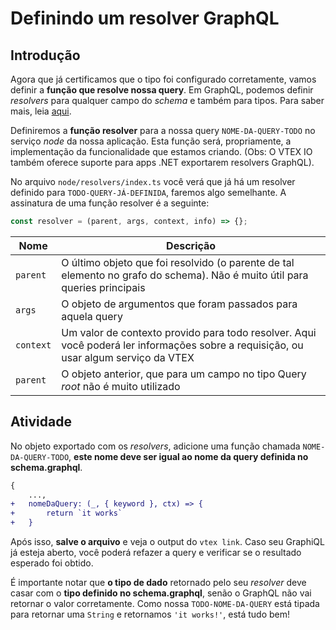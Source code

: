 # Definindo um resolver GraphQL

## Introdução
Agora que já certificamos que o tipo foi configurado corretamente, vamos definir a **função que resolve nossa query**. Em GraphQL, podemos definir _resolvers_ para qualquer campo do _schema_ e também para tipos. Para saber mais, leia [aqui](https://graphql.org/learn/execution/).

Definiremos a **função resolver** para a nossa query `NOME-DA-QUERY-TODO` no serviço _node_ da nossa aplicação. Esta função será, propriamente, a implementação da funcionalidade que estamos criando. (Obs: O VTEX IO também oferece suporte para apps .NET exportarem resolvers GraphQL).

No arquivo `node/resolvers/index.ts` você verá que já há um resolver definido para `TODO-QUERY-JÁ-DEFINIDA`, faremos algo semelhante. A assinatura de uma função resolver é a seguinte:

```javascript
const resolver = (parent, args, context, info) => {};
```

| Nome      | Descrição                                                                                                                           |
| --------- | ----------------------------------------------------------------------------------------------------------------------------------- |
| `parent`  | O último objeto que foi resolvido (o parente de tal elemento no grafo do schema). Não é muito útil para queries principais          |
| `args`    | O objeto de argumentos que foram passados para aquela query                                                                         |
| `context` | Um valor de contexto provido para todo resolver. Aqui você poderá ler informações sobre a requisição, ou usar algum serviço da VTEX |
| `parent`  | O objeto anterior, que para um campo no tipo Query *root* não é muito utilizado                                                    |

## Atividade

No objeto exportado com os *resolvers*, adicione uma função chamada `NOME-DA-QUERY-TODO`, **este nome deve ser igual ao nome da query definida no schema.graphql**.

```diff
{
	...,
+	nomeDaQuery: (_, { keyword }, ctx) => {
+	    return `it works`
+	}
```

Após isso, **salve o arquivo** e veja o output do `vtex link`. Caso seu GraphiQL já esteja aberto, você poderá refazer a query e verificar se o resultado esperado foi obtido.

É importante notar que **o tipo de dado** retornado pelo seu _resolver_ deve casar com o **tipo definido no schema.graphql**, senão o GraphQL não vai retornar o valor corretamente. Como nossa `TODO-NOME-DA-QUERY` está tipada para retornar uma `String` e retornamos `'it works!'`, está tudo bem!
